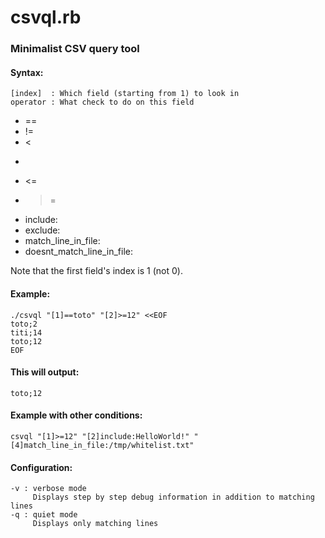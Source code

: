 # csvql.rb

### Minimalist CSV query tool


#### Syntax:

	[index]  : Which field (starting from 1) to look in
	operator : What check to do on this field

* ==
* !=
* <
* >
* <=
* >=
* include:
* exclude:
* match_line_in_file:
* doesnt_match_line_in_file:

Note that the first field's index is 1 (not 0).

#### Example:

	./csvql "[1]==toto" "[2]>=12" <<EOF
	toto;2
	titi;14
	toto;12
	EOF

#### This will output:

	toto;12

#### Example with other conditions:

	csvql "[1]>=12" "[2]include:HelloWorld!" "[4]match_line_in_file:/tmp/whitelist.txt"

#### Configuration:
	-v : verbose mode
		 Displays step by step debug information in addition to matching lines
	-q : quiet mode
		 Displays only matching lines
